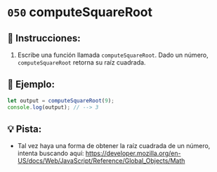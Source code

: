 # `050` computeSquareRoot

## 📝 Instrucciones:

1. Escribe una función llamada `computeSquareRoot`. Dado un número, `computeSquareRoot` retorna su raíz cuadrada.

## 📎 Ejemplo:

```Javascript
let output = computeSquareRoot(9);
console.log(output); // --> 3
```

## 💡 Pista:

+ Tal vez haya una forma de obtener la raíz cuadrada de un número, intenta buscando aquí: https://developer.mozilla.org/en-US/docs/Web/JavaScript/Reference/Global_Objects/Math
